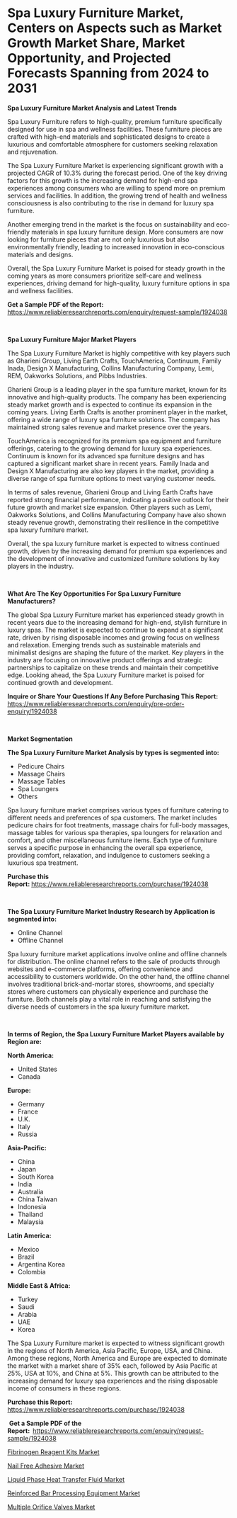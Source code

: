 <p><h1>Spa Luxury Furniture Market, Centers on Aspects such as Market Growth Market Share, Market Opportunity, and Projected Forecasts Spanning from 2024 to 2031</h1></p><p><strong>Spa Luxury Furniture Market Analysis and Latest Trends</strong></p>
<p><p>Spa Luxury Furniture refers to high-quality, premium furniture specifically designed for use in spa and wellness facilities. These furniture pieces are crafted with high-end materials and sophisticated designs to create a luxurious and comfortable atmosphere for customers seeking relaxation and rejuvenation.</p><p>The Spa Luxury Furniture Market is experiencing significant growth with a projected CAGR of 10.3% during the forecast period. One of the key driving factors for this growth is the increasing demand for high-end spa experiences among consumers who are willing to spend more on premium services and facilities. In addition, the growing trend of health and wellness consciousness is also contributing to the rise in demand for luxury spa furniture.</p><p>Another emerging trend in the market is the focus on sustainability and eco-friendly materials in spa luxury furniture design. More consumers are now looking for furniture pieces that are not only luxurious but also environmentally friendly, leading to increased innovation in eco-conscious materials and designs.</p><p>Overall, the Spa Luxury Furniture Market is poised for steady growth in the coming years as more consumers prioritize self-care and wellness experiences, driving demand for high-quality, luxury furniture options in spa and wellness facilities.</p></p>
<p><strong>Get a Sample PDF of the Report:&nbsp;</strong> <a href="https://www.reliableresearchreports.com/enquiry/request-sample/1924038">https://www.reliableresearchreports.com/enquiry/request-sample/1924038</a></p>
<p>&nbsp;</p>
<p><strong>Spa Luxury Furniture Major Market Players</strong></p>
<p><p>The Spa Luxury Furniture Market is highly competitive with key players such as Gharieni Group, Living Earth Crafts, TouchAmerica, Continuum, Family Inada, Design X Manufacturing, Collins Manufacturing Company, Lemi, REM, Oakworks Solutions, and Pibbs Industries.</p><p>Gharieni Group is a leading player in the spa furniture market, known for its innovative and high-quality products. The company has been experiencing steady market growth and is expected to continue its expansion in the coming years. Living Earth Crafts is another prominent player in the market, offering a wide range of luxury spa furniture solutions. The company has maintained strong sales revenue and market presence over the years.</p><p>TouchAmerica is recognized for its premium spa equipment and furniture offerings, catering to the growing demand for luxury spa experiences. Continuum is known for its advanced spa furniture designs and has captured a significant market share in recent years. Family Inada and Design X Manufacturing are also key players in the market, providing a diverse range of spa furniture options to meet varying customer needs.</p><p>In terms of sales revenue, Gharieni Group and Living Earth Crafts have reported strong financial performance, indicating a positive outlook for their future growth and market size expansion. Other players such as Lemi, Oakworks Solutions, and Collins Manufacturing Company have also shown steady revenue growth, demonstrating their resilience in the competitive spa luxury furniture market.</p><p>Overall, the spa luxury furniture market is expected to witness continued growth, driven by the increasing demand for premium spa experiences and the development of innovative and customized furniture solutions by key players in the industry.</p></p>
<p>&nbsp;</p>
<p><strong>What Are The Key Opportunities For Spa Luxury Furniture Manufacturers?</strong></p>
<p><p>The global Spa Luxury Furniture market has experienced steady growth in recent years due to the increasing demand for high-end, stylish furniture in luxury spas. The market is expected to continue to expand at a significant rate, driven by rising disposable incomes and growing focus on wellness and relaxation. Emerging trends such as sustainable materials and minimalist designs are shaping the future of the market. Key players in the industry are focusing on innovative product offerings and strategic partnerships to capitalize on these trends and maintain their competitive edge. Looking ahead, the Spa Luxury Furniture market is poised for continued growth and development.</p></p>
<p><strong>Inquire or Share Your Questions If Any Before Purchasing This Report:</strong> <a href="https://www.reliableresearchreports.com/enquiry/pre-order-enquiry/1924038">https://www.reliableresearchreports.com/enquiry/pre-order-enquiry/1924038</a></p>
<p>&nbsp;</p>
<p><strong>Market Segmentation</strong></p>
<p><strong>The Spa Luxury Furniture Market Analysis by types is segmented into:</strong></p>
<p><ul><li>Pedicure Chairs</li><li>Massage Chairs</li><li>Massage Tables</li><li>Spa Loungers</li><li>Others</li></ul></p>
<p><p>Spa luxury furniture market comprises various types of furniture catering to different needs and preferences of spa customers. The market includes pedicure chairs for foot treatments, massage chairs for full-body massages, massage tables for various spa therapies, spa loungers for relaxation and comfort, and other miscellaneous furniture items. Each type of furniture serves a specific purpose in enhancing the overall spa experience, providing comfort, relaxation, and indulgence to customers seeking a luxurious spa treatment.</p></p>
<p><strong>Purchase this Report:&nbsp;</strong><a href="https://www.reliableresearchreports.com/purchase/1924038">https://www.reliableresearchreports.com/purchase/1924038</a></p>
<p>&nbsp;</p>
<p><strong>The Spa Luxury Furniture Market Industry Research by Application is segmented into:</strong></p>
<p><ul><li>Online Channel</li><li>Offline Channel</li></ul></p>
<p><p>Spa luxury furniture market applications involve online and offline channels for distribution. The online channel refers to the sale of products through websites and e-commerce platforms, offering convenience and accessibility to customers worldwide. On the other hand, the offline channel involves traditional brick-and-mortar stores, showrooms, and specialty stores where customers can physically experience and purchase the furniture. Both channels play a vital role in reaching and satisfying the diverse needs of customers in the spa luxury furniture market.</p></p>
<p>&nbsp;</p>
<p><strong>In terms of Region, the Spa Luxury Furniture Market Players available by Region are:</strong></p>
<p>
    <p> <strong> North America: </strong>
        <ul>
            <li>United States</li>
            <li>Canada</li>
        </ul>
        </p> 
    <p> <strong> Europe: </strong>
        <ul>
            <li>Germany</li>
            <li>France</li>
            <li>U.K.</li>
            <li>Italy</li>
            <li>Russia</li>
        </ul>
        </p> 
    <p> <strong> Asia-Pacific: </strong>
        <ul>
            <li>China</li>
            <li>Japan</li>
            <li>South Korea</li>
            <li>India</li>
            <li>Australia</li>
            <li>China Taiwan</li>
            <li>Indonesia</li>
            <li>Thailand</li>
            <li>Malaysia</li>
        </ul>
        </p> 
    <p> <strong> Latin America: </strong>
        <ul>
            <li>Mexico</li>
            <li>Brazil</li>
            <li>Argentina Korea</li>
            <li>Colombia</li>
        </ul>
        </p> 
    <p> <strong> Middle East & Africa: </strong>
        <ul>
            <li>Turkey</li>
            <li>Saudi</li>
            <li>Arabia</li>
            <li>UAE</li>
            <li>Korea</li>
        </ul>
    </p>
    </p>
<p><p>The Spa Luxury Furniture market is expected to witness significant growth in the regions of North America, Asia Pacific, Europe, USA, and China. Among these regions, North America and Europe are expected to dominate the market with a market share of 35% each, followed by Asia Pacific at 25%, USA at 10%, and China at 5%. This growth can be attributed to the increasing demand for luxury spa experiences and the rising disposable income of consumers in these regions.</p></p>
<p><strong>Purchase this Report: </strong><a href="https://www.reliableresearchreports.com/purchase/1924038">https://www.reliableresearchreports.com/purchase/1924038</a></p>
<p>&nbsp;<strong>Get a Sample PDF of the Report:&nbsp;&nbsp;</strong><a href="https://www.reliableresearchreports.com/enquiry/request-sample/1924038">https://www.reliableresearchreports.com/enquiry/request-sample/1924038</a></p>
<p><strong></strong></p>
<p><p><a href="https://mire-aunt-385.notion.site/Fibrinogen-Reagent-Kits-Market-Size-Evaluating-its-Market-Trends-Growth-and-Projections-2024-20-6f04f1783f074b85b22b8cd5c9df08c5">Fibrinogen Reagent Kits Market</a></p><p><a href="https://view.publitas.com/reportprime-1/nail-free-adhesive-market-size-market-trends-and-growth-outlook-forecasted-for-period-from-2024-to-2031/">Nail Free Adhesive Market</a></p><p><a href="https://view.publitas.com/reportprime-1/liquid-phase-heat-transfer-fluid-market-offer-valuable-insights-into-market-size-market-share-market-trends-and-projections-spanning-from-2024-to-2031/">Liquid Phase Heat Transfer Fluid Market</a></p><p><a href="https://butternut-bug-553.notion.site/Reinforced-Bar-Processing-Equipment-Market-Analysis-and-Market-Size-Global-Industry-Overview-Marke-e4eb2103142647b487196409efea7bd8">Reinforced Bar Processing Equipment Market</a></p><p><a href="https://invited-way-688.notion.site/Multiple-Orifice-Valves-Market-Share-Market-New-Trends-Analysis-Report-By-Type-By-Application-By-2438bd04b8a04837ad7f47725505c032">Multiple Orifice Valves Market</a></p></p>